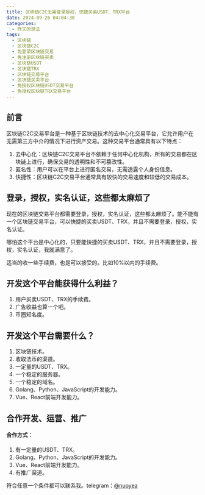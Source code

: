 ```yaml
---
title: 区块链C2C无需登录授权，快捷买卖USDT、TRX平台
date: 2024-09-26 04:04:30
categories:
  - 昨天的想法
tags:
  - 区块链
  - 区块链C2C
  - 免登录区块链交易
  - 免注册区块链买卖
  - 区块链USDT
  - 区块链TRX
  - 区块链交易平台
  - 区块链买卖平台
  - 免授权区块链USDT交易平台
  - 免授权区块链TRX交易平台
---
```


## 前言

区块链C2C交易平台是一种基于区块链技术的去中心化交易平台，它允许用户在无需第三方中介的情况下进行资产交易。这种交易平台通常具有以下特点：

1. 去中心化：区块链C2C交易平台不依赖于任何中心化机构，所有的交易都在区块链上进行，确保交易的透明性和不可篡改性。
2. 匿名性：用户可以在平台上进行匿名交易，无需透露个人身份信息。
3. 快捷性：区块链C2C交易平台通常具有较快的交易速度和较低的交易成本。

## 登录，授权，实名认证，这些都太麻烦了

现在的区块链交易平台都需要登录，授权，实名认证，这些都太麻烦了。能不能有一个区块链交易平台，可以快捷的买卖USDT、TRX，并且不需要登录，授权，实名认证。

哪怕这个平台是中心化的，只要能快捷的买卖USDT、TRX，并且不需要登录，授权，实名认证，我就满意了。

适当的收一些手续费，也是可以接受的。比如10%以内的手续费。

## 开发这个平台能获得什么利益？

1. 用户买卖USDT、TRX的手续费。
2. 广告收益也算一个吧。
3. 币圈知名度。

## 开发这个平台需要什么？

1. 区块链技术。
2. 收取法币的渠道。
3. 一定量的USDT、TRX。
4. 一个稳定的服务器。
5. 一个稳定的域名。
6. Golang、Python、JavaScript的开发能力。
7. Vue、React前端开发能力。

## 合作开发、运营、推广

#### 合作方式：

1. 有一定量的USDT、TRX。
2. Golang、Python、JavaScript的开发能力。
3. Vue、React前端开发能力。
4. 有推广渠道。

符合任意一个条件都可以联系我。telegram：[@nuoyea](https://t.me/nuoyea)

